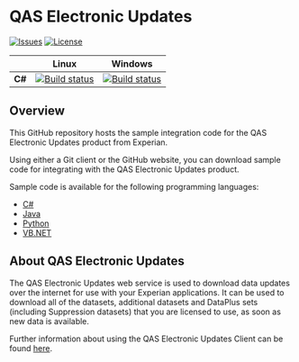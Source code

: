 # QAS Electronic Updates

[![Issues](https://img.shields.io/github/issues/experiandataquality/electronicupdates.svg?label=Issues)](https://github.com/experiandataquality/electronicupdates/issues) [![License](https://img.shields.io/github/license/experiandataquality/electronicupdates.svg?label=License)](https://github.com/experiandataquality/electronicupdates/blob/master/LICENSE)

| | Linux | Windows |
|:-:|:-:|:-:|
| **C#** | [![Build status](https://img.shields.io/travis/experiandataquality/electronicupdates/master.svg)](https://travis-ci.org/experiandataquality/electronicupdates) | [![Build status](https://img.shields.io/appveyor/ci/experiandataquality/electronicupdates/master.svg)](https://ci.appveyor.com/project/experiandataquality/electronicupdates) |

## Overview

This GitHub repository hosts the sample integration code for the QAS Electronic Updates product from Experian.

Using either a Git client or the GitHub website, you can download sample code for integrating with the QAS Electronic Updates product.

Sample code is available for the following programming languages:

 * [C#](https://github.com/experiandataquality/electronicupdates/tree/master/src/CSharp)
 * [Java](https://github.com/experiandataquality/electronicupdates/tree/master/src/Java)
 * [Python](https://github.com/experiandataquality/electronicupdates/tree/master/src/Python)
 * [VB.NET](https://github.com/experiandataquality/electronicupdates/tree/master/src/VB.NET)

## About QAS Electronic Updates

The QAS Electronic Updates web service is used to download data updates over the internet for use with your Experian applications. It can be used to download all of the datasets, additional datasets and DataPlus sets (including Suppression datasets) that you are licensed to use, as soon as new data is available.

Further information about using the QAS Electronic Updates Client can be found [here](http://support.qas.com/using_electronic_updates_1986.htm).
